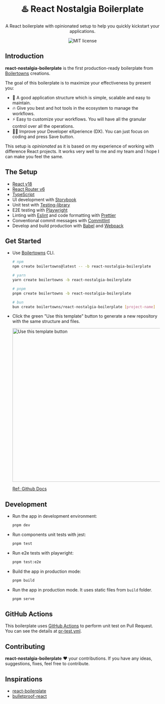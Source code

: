 <h1 align="center">♨️ React Nostalgia Boilerplate</h1>

<div align="center">
  <p>
    A React boilerplate with opinionated setup to help you quickly kickstart your applications.
  </p>
  <img src="https://img.shields.io/github/license/boilertowns/react-nostalgia-boilerplate?style=flat-square" alt="MIT license" >
</div>

## Introduction

**react-nostalgia-boilerplate** is the first production-ready boilerplate from [Boilertowns][boilertowns-url] creations.

The goal of this boilerplate is to maximize your effectiveness by present you:

- 🚀 A good application structure which is simple, scalable and easy to maintain.
- 🔥 Give you best and hot tools in the ecosystem to manage the workflows.
- ⚡️ Easy to customize your workflows. You will have all the granular control over all the operations.
- 🧑‍💻 Improve your Developer eXperience (DX). You can just focus on coding and press Save button.

This setup is _opinionated_ as it is based on my experience of working with difference React projects. It works very well to me and my team and I hope I can make you feel the same.

## The Setup

- [React v18][react-url]
- [React Router v6][react-router-url]
- [TypeScript][typescript-url]
- UI development with [Storybook][storybook-url]
- Unit test with [Testing-library][testing-library-url]
- E2E testing with [Playwright][playwright-url]
- Linting with [Eslint][eslint-url] and code formatting with [Prettier][prettier-url]
- Conventional commit messages with [Commitlint][commitlint-url]
- Develop and build production with [Babel][babel-url] and [Webpack][webpack-url]

## Get Started

- Use [Boilertowns](https://github.com/boilertowns/create-boilertowns) CLI.

  ```sh
  # npm
  npm create boilertowns@latest -- -b react-nostalgia-boilerplate

  # yarn
  yarn create boilertowns -b react-nostalgia-boilerplate

  # pnpm
  pnpm create boilertowns -b react-nostalgia-boilerplate

  # bun
  bun create boilertowns/react-nostalgia-boilerplate [project-name]
  ```

- Click the green "Use this template" button to generate a new repository with the same structure and files.

  <img src="https://docs.github.com/assets/cb-36544/images/help/repository/use-this-template-button.png" alt="Use this template button" width="500">

  [Ref: Github Docs](https://docs.github.com/en/repositories/creating-and-managing-repositories/creating-a-repository-from-a-template)

## Development

- Run the app in development environment:

  ```sh
  pnpm dev
  ```

- Run components unit tests with jest:

  ```sh
  pnpm test
  ```

- Run e2e tests with playwright:

  ```sh
  pnpm test:e2e
  ```

- Build the app in production mode:

  ```sh
  pnpm build
  ```

- Run the app in production mode. It uses static files from `build` folder.

  ```sh
  pnpm serve
  ```

## GitHub Actions

This boilerplate uses [GitHub Actions](https://github.com/features/actions) to perform unit test on Pull Request. You can see the details at [pr-test.yml](./.github/workflows/pr-test.yml).

## Contributing

**react-nostalgia-boilerplate** ❤️ your contributions. If you have any ideas, suggestions, fixes, feel free to contribute.

## Inspirations

- [react-boilerplate][react-boilerplate-url]
- [bulletproof-react][bulletproof-react-url]

[boilertowns-url]: https://github.com/boilertowns
[react-url]: https://beta.reactjs.org
[react-router-url]: https://reactrouter.com
[typescript-url]: https://www.typescriptlang.org
[babel-url]: https://babeljs.io
[webpack-url]: https://webpack.js.org
[storybook-url]: https://storybook.js.org
[eslint-url]: https://eslint.org
[commitlint-url]: https://github.com/conventional-changelog/commitlint
[prettier-url]: https://prettier.io
[playwright-url]: https://playwright.dev
[testing-library-url]: https://testing-library.com
[react-boilerplate-url]: https://github.com/react-boilerplate/react-boilerplate
[bulletproof-react-url]: https://github.com/alan2207/bulletproof-react
